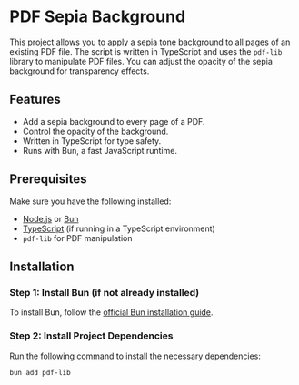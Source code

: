 # PDF Sepia Background

This project allows you to apply a sepia tone background to all pages of an existing PDF file. The script is written in TypeScript and uses the `pdf-lib` library to manipulate PDF files. You can adjust the opacity of the sepia background for transparency effects.

## Features

- Add a sepia background to every page of a PDF.
- Control the opacity of the background.
- Written in TypeScript for type safety.
- Runs with Bun, a fast JavaScript runtime.

## Prerequisites

Make sure you have the following installed:

- [Node.js](https://nodejs.org/) or [Bun](https://bun.sh/)
- [TypeScript](https://www.typescriptlang.org/) (if running in a TypeScript environment)
- `pdf-lib` for PDF manipulation

## Installation

### Step 1: Install Bun (if not already installed)

To install Bun, follow the [official Bun installation guide](https://bun.sh/docs/installation).

### Step 2: Install Project Dependencies

Run the following command to install the necessary dependencies:

```bash
bun add pdf-lib
